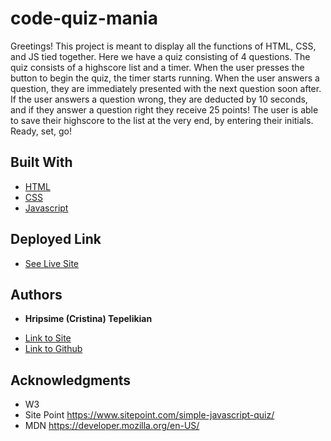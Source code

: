 # code-quiz-mania

Greetings!
This project is meant to display all the functions of HTML, CSS, and JS tied together. Here we have a quiz consisting of 4 questions. The quiz consists of a highscore list and a timer. When the user presses the button to begin the quiz, the timer starts running. When the user answers a question, they are immediately presented with the next question soon after. If the user answers a question wrong, they are deducted by 10 seconds, and if they answer a question right they receive 25 points! The user is able to save their highscore to the list at the very end, by entering their initials. Ready, set, go!


## Built With

* [HTML](https://developer.mozilla.org/en-US/docs/Web/HTML)
* [CSS](https://developer.mozilla.org/en-US/docs/Web/CSS)
* [Javascript](https://developer.mozilla.org/en-US/docs/Web/JavaScript)

## Deployed Link

* [See Live Site](#)


## Authors

* **Hripsime (Cristina) Tepelikian** 

- [Link to Site](https://htepelikian.github.io/code-quiz-mania/)
- [Link to Github](https://github.com/htepelikian/code-quiz-mania.git)


## Acknowledgments

* W3
* Site Point https://www.sitepoint.com/simple-javascript-quiz/
* MDN https://developer.mozilla.org/en-US/
